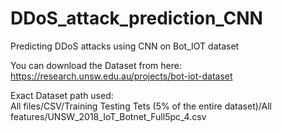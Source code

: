 # DDoS_attack_prediction_CNN
Predicting DDoS attacks using CNN on Bot_IOT dataset

You can download the Dataset from here:  
https://research.unsw.edu.au/projects/bot-iot-dataset

Exact Dataset path used:  
All files/CSV/Training Testing Tets (5% of the entire dataset)/All features/UNSW_2018_IoT_Botnet_Full5pc_4.csv
